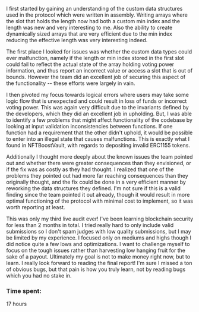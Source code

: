 I first started by gaining an understanding of the custom data structures used in the protocol which were written in assembly. Writing arrays where the slot that holds the length now had both a custom min index and the length was new and very interesting to me. Also the ability to create dynamically sized arrays that are very efficient due to the min index reducing the effective length was very interesting indeed.

The first place I looked for issues was whether the custom data types could ever malfunction, namely if the length or min index stored in the first slot could fail to reflect the actual state of the array holding voting power information, and thus report an incorrect value or access a slot that is out of bounds. However the team did an excellent job of securing this aspect of the functionality -- these efforts were largely in vain.

I then pivoted my focus towards logical errors where users may take some logic flow that is unexpected and could result in loss of funds or incorrect voting power. This was again very difficult due to the invariants defined by the developers, which they did an excellent job in upholding. But, I was able to identify a few problems that might affect functionality of the codebase by looking at input validation inconsistencies between functions. If one function had a requirement that the other didn't uphold, it would be possible to enter into an illegal state that causes malfunctions. This is exactly what I found in NFTBoostVault, with regards to depositing invalid ERC1155 tokens.

Additionally I thought more deeply about the known issues the team pointed out and whether there were greater consequences than they envisioned, or if the fix was as costly as they had thought. I realized that one of the problems they pointed out had more far reaching consequences than they originally thought, and the fix could be done in a very efficient manner by reworking the data structures they defined. I'm not sure if this is a valid finding since the team pointed it out already, though it would result in more optimal functioning of the protocol with minimal cost to implement, so it was worth reporting at least.

This was only my third live audit ever! I've been learning blockchain security for less than 2 months in total. I tried really hard to only include valid submissions so I don't spam judges with low quality submissions, but I may be limited by my experience. I focused only on mediums and highs though I did notice quite a few lows and optimizations. I want to challenge myself to focus on the tough issues rather than harvesting low hanging fruit for the sake of a payout. Ultimately my goal is not to make money right now, but to learn. I really look forward to reading the final report! I'm sure I missed a ton of obvious bugs, but that pain is how you truly learn, not by reading bugs which you had no stake in.

### Time spent:
17 hours